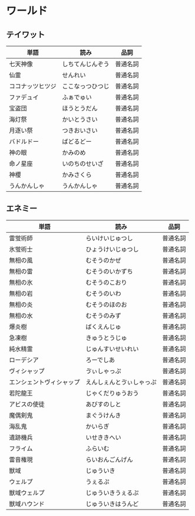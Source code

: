 # ワールド

## テイワット

|単語|読み|品詞|
|---|---|---|
|七天神像|しちてんじんぞう|普通名詞|
|仙霊|せんれい|普通名詞|
|ココナッツヒツジ|ここなっつひつじ|普通名詞|
|ファデュイ|ふぁでゅい|普通名詞|
|宝盗団|ほうとうだん|普通名詞|
|海灯祭|かいとうさい|普通名詞|
|月逐い祭|つきおいさい|普通名詞|
|バドルドー|ばどるどー|普通名詞|
|神の眼|かみのめ|普通名詞|
|命ノ星座|いのちのせいざ|普通名詞|
|神櫻|かみさくら|普通名詞|
|うんかんしゃ|うんかんしゃ|普通名詞|

## エネミー

|単語|読み|品詞|
|---|---|---|
|雷蛍術師|らいけいじゅつし|普通名詞|
|氷蛍術士|ひょうけいじゅつし|普通名詞|
|無相の風|むそうのかぜ|普通名詞|
|無相の雷|むそうのいかずち|普通名詞|
|無相の氷|むそうのこおり|普通名詞|
|無相の岩|むそうのいわ|普通名詞|
|無相の炎|むそうのほのお|普通名詞|
|無相の水|むそうのみず|普通名詞|
|爆炎樹|ばくえんじゅ|普通名詞|
|急凍樹|きゅうとうじゅ|普通名詞|
|純水精霊|じゅんすいせいれい|普通名詞|
|ローデシア|ろーでしあ|普通名詞|
|ヴィシャップ|ゔぃしゃっぷ|普通名詞|
|エンシェントヴィシャップ|えんしぇんとゔぃしゃっぷ|普通名詞|
|若陀龍王|じゃくだりゅうおう|普通名詞|
|アビスの使徒|あびすのしと|普通名詞|
|魔偶剣鬼|まぐうけんき|普通名詞|
|海乱鬼|かいらぎ|普通名詞|
|遺跡機兵|いせききへい|普通名詞|
|フライム|ふらいむ|普通名詞|
|雷音権現|らいおんごんげん|普通名詞|
|獣域|じゅういき|普通名詞|
|ウェルプ|うぇるぷ|普通名詞|
|獣域ウェルプ|じゅういきうぇるぷ|普通名詞|
|獣域ハウンド|じゅういきはうんど|普通名詞|